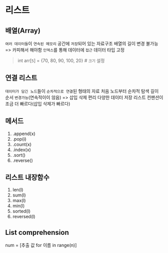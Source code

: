 # 리스트

## 배열(Array)
`여러 데이터들`이 `연속된 메모리` 공간에 `저장`되어 있는 자료구조
배열의 길이 변경 불가능=> 카피해서 해야함
`인덱스`를 통해 데이터에 `접근`
데이터 타입 고정
>int arr[`5`] = {70, 80, 90, 100, 20} # `크기` 설정

## 연결 리스트
`데이터가 담긴 노드`들이 `순차적으로 연결`된 형태의 자료
처음 노드부터 순차적 탐색
길이 순서 `변경가능`(연속적이이 않음) => 삽입 삭제 편리
다양한 데이터 저장
리스트 컨팬션이 조금 더 빠르다(삽입 삭제가 빠르다)

## 메서드
1. .append(x)
2. .pop(i)
3. .count(x)
4. .index(x)
5. .sort()
6. .reverse()

## 리스트 내장함수
1. len(l)
2. sum(l)
3. max(l)
4. min(l)
5. sorted(l)
6. reversed(l)

## List comprehension
num = [추출 값 for 이름 in range(n)]